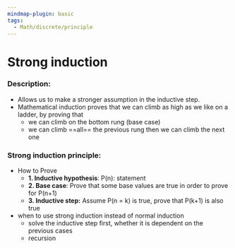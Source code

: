 ```yaml
---
mindmap-plugin: basic
tags:
  - Math/discrete/principle
---
```

# Strong induction
### Description:
- Allows us to make a stronger assumption in the inductive step. 
- Mathematical induction proves that we can climb as high as we like on a ladder, by proving that
	- we can climb on the bottom rung (base case) 
	- we can climb ==all== the previous rung then we can climb the next one
### Strong induction principle:
- How to Prove
	- **1. Inductive hypothesis**: P(n): statement
	- **2. Base case**: Prove that some base values are true in order to prove for P(n+1)
	- **3. Inductive step:** Assume P(n = k) is true, prove that P(k+1) is also true
- when to use strong induction instead of normal induction
	- solve the inductive step first, whether it is dependent on the previous cases
	- recursion
<!--ID: 1708098041155-->

